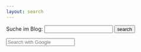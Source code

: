 ```yaml
---
layout: search
---
```

<form action="index.html" method="get">
  <label for="search-box">Suche im Blog:</label>
  <input type="text" id="search-box" name="query">
  <input type="submit" value="search">
</form>

<ul id="search-results"></ul>

<script>
  window.store = {
    {% for post in site.posts %}
      "{{ post.url | slugify }}": {
        "title": "{{ post.title | xml_escape }}",
        "author": "{{ post.author | xml_escape }}",
        "category": "{{ post.category | xml_escape }}",
        "content": {{ post.content | strip_html | strip_newlines | jsonify }},
        "url": "{{ site.baseurl }}{{ post.url | xml_escape }}"
      }
      {% unless forloop.last %},{% endunless %}
    {% endfor %}
  };
</script>

<script src="{{ site.baseurl }}/js/lunr.min.js"></script>
<script src="{{ site.baseurl }}/js/search.js"></script>

<p>

<form method="get" action="http://www.google.com/search" target="_blank">
<input type="hidden" name="sitesearch" value="blog,fechten-hamm.de" />
<input type="text" name="q" maxlength="255" placeholder="Search with Google" />
</form>

